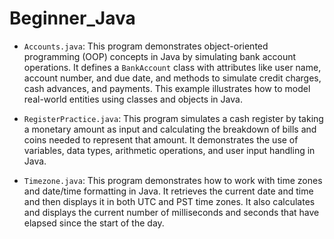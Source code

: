 # **Beginner_Java**
* `Accounts.java`: This program demonstrates object-oriented programming (OOP) concepts in Java by simulating bank account operations. It defines a `BankAccount` class with attributes like user name, account number, and due                              date, and methods to simulate credit charges, cash advances, and payments. This example illustrates how to model real-world entities using classes and objects in Java.

* `RegisterPractice.java`: This program simulates a cash register by taking a monetary amount as input and calculating the breakdown of bills and coins needed to represent that amount. It demonstrates the use of variables, data                                  types, arithmetic operations, and user input handling in Java.

* `Timezone.java`: This program demonstrates how to work with time zones and date/time formatting in Java. It retrieves the current date and time and then displays it in both UTC and PST time zones. It also calculates and                                displays the current number of milliseconds and seconds that have elapsed since the start of the day.

